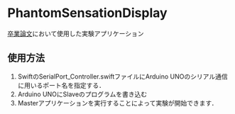 # PhantomSensationDisplay

[卒業論文](https://www.iplab.cs.tsukuba.ac.jp/paper/bachelor/hidaka_bachelor.pdf)において使用した実験アプリケーション

## 使用方法
1. SwiftのSerialPort_Controller.swiftファイルにArduino UNOのシリアル通信に用いるポート名を指定する．
2. Arduino UNOにSlaveのプログラムを書き込む
3. Masterアプリケーションを実行することによって実験が開始できます．
